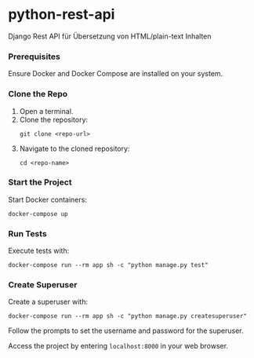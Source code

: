# python-rest-api
Django Rest API für Übersetzung von HTML/plain-text Inhalten

### Prerequisites
Ensure Docker and Docker Compose are installed on your system.

### Clone the Repo
1. Open a terminal.
2. Clone the repository:
    ```
    git clone <repo-url>
    ```
3. Navigate to the cloned repository:
    ```
    cd <repo-name>
    ```

### Start the Project
Start Docker containers:
```
docker-compose up
```

### Run Tests
Execute tests with:
```
docker-compose run --rm app sh -c "python manage.py test"
```

### Create Superuser
Create a superuser with:
```
docker-compose run --rm app sh -c "python manage.py createsuperuser"
```
Follow the prompts to set the username and password for the superuser.

Access the project by entering `localhost:8000` in your web browser.